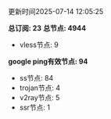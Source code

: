 更新时间2025-07-14 12:05:25

**总订阅: 23**
**总节点: 4944**
- vless节点: 9

**google ping有效节点: 94**
- ss节点: 84
- trojan节点: 4
- v2ray节点: 5
- ssr节点: 1
